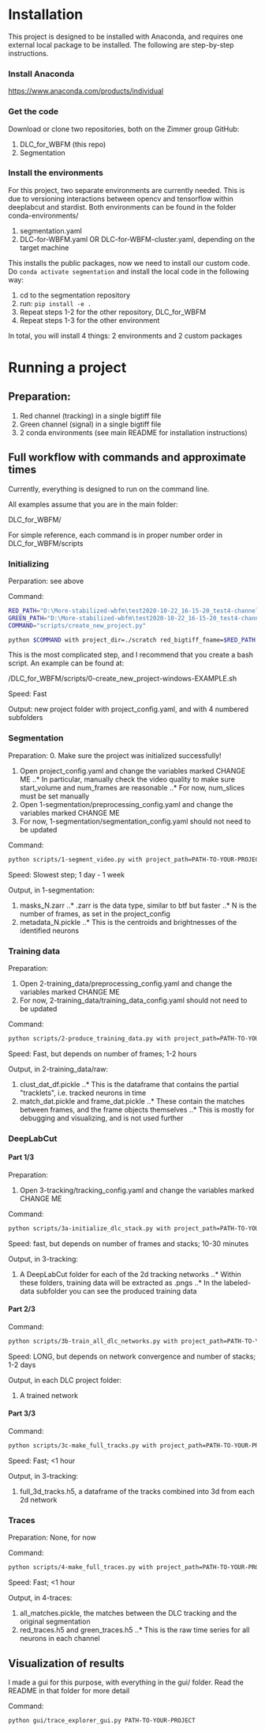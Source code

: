 # Installation

This project is designed to be installed with Anaconda, and requires one external local package to be installed.
The following are step-by-step instructions.

### Install Anaconda

https://www.anaconda.com/products/individual

### Get the code

Download or clone two repositories, both on the Zimmer group GitHub:
1. DLC_for_WBFM (this repo)
2. Segmentation

### Install the environments

For this project, two separate environments are currently needed.
This is due to versioning interactions between opencv and tensorflow within deeplabcut and stardist. 
Both environments can be found in the folder conda-environments/

1. segmentation.yaml
2. DLC-for-WBFM.yaml OR DLC-for-WBFM-cluster.yaml, depending on the target machine

This installs the public packages, now we need to install our custom code.
Do `conda activate segmentation` and install the local code in the following way:

1. cd to the segmentation repository
2. run: `pip install -e .`
3. Repeat steps 1-2 for the other repository, DLC_for_WBFM
4. Repeat steps 1-3 for the other environment

In total, you will install 4 things: 2 environments and 2 custom packages

# Running a project

## Preparation:

1. Red channel (tracking) in a single bigtiff file
2. Green channel (signal) in a single bigtiff file
3. 2 conda environments (see main README for installation instructions)

## Full workflow with commands and approximate times

Currently, everything is designed to run on the command line.

All examples assume that you are in the main folder:

DLC_for_WBFM/

For simple reference, each command is in proper number order in DLC_for_WBFM/scripts

### Initializing

Perparation: see above

Command:
```bash
RED_PATH="D:\More-stabilized-wbfm\test2020-10-22_16-15-20_test4-channel-0-pco_camera1\test2020-10-22_16-15-20_test4-channel-0-pco_camera1bigtiff.btf"
GREEN_PATH="D:\More-stabilized-wbfm\test2020-10-22_16-15-20_test4-channel-1-pco_camera2\test2020-10-22_16-15-20_test4-channel-1-pco_camera2bigtiff.btf"
COMMAND="scripts/create_new_project.py"

python $COMMAND with project_dir=./scratch red_bigtiff_fname=$RED_PATH green_bigtiff_fname=$GREEN_PATH
```

This is the most complicated step, and I recommend that you create a bash script.
An example can be found at:

/DLC_for_WBFM/scripts/0-create_new_project-windows-EXAMPLE.sh

Speed: Fast

Output: new project folder with project_config.yaml, and with 4 numbered subfolders

### Segmentation

Preparation:
0. Make sure the project was initialized successfully!
1. Open project_config.yaml and change the variables marked CHANGE ME
..* In particular, manually check the video quality to make sure start_volume and num_frames are reasonable
..* For now, num_slices must be set manually
4. Open 1-segmentation/preprocessing_config.yaml and change the variables marked CHANGE ME
5. For now, 1-segmentation/segmentation_config.yaml should not need to be updated

Command:
```bash
python scripts/1-segment_video.py with project_path=PATH-TO-YOUR-PROJECT
```

Speed: Slowest step; 1 day - 1 week

Output, in 1-segmentation:
1. masks_N.zarr
..* .zarr is the data type, similar to btf but faster
..* N is the number of frames, as set in the project_config
2. metadata_N.pickle
..* This is the centroids and brightnesses of the identified neurons

### Training data

Preparation:
1. Open 2-training_data/preprocessing_config.yaml and change the variables marked CHANGE ME
2. For now, 2-training_data/training_data_config.yaml should not need to be updated

Command:
```bash
python scripts/2-produce_training_data.py with project_path=PATH-TO-YOUR-PROJECT
```

Speed: Fast, but depends on number of frames; 1-2 hours

Output, in 2-training_data/raw:
1. clust_dat_df.pickle
..* This is the dataframe that contains the partial "tracklets", i.e. tracked neurons in time
2. match_dat.pickle and frame_dat.pickle
..* These contain the matches between frames, and the frame objects themselves
..* This is mostly for debugging and visualizing, and is not used further
   

### DeepLabCut

#### Part 1/3

Preparation:
1. Open 3-tracking/tracking_config.yaml and change the variables marked CHANGE ME

Command:
```bash
python scripts/3a-initialize_dlc_stack.py with project_path=PATH-TO-YOUR-PROJECT
```

Speed: fast, but depends on number of frames and stacks; 10-30 minutes

Output, in 3-tracking:
1. A DeepLabCut folder for each of the 2d tracking networks
..* Within these folders, training data will be extracted as .pngs
..* In the labeled-data subfolder you can see the produced training data
   
#### Part 2/3

Command:
```bash
python scripts/3b-train_all_dlc_networks.py with project_path=PATH-TO-YOUR-PROJECT
```

Speed: LONG, but depends on network convergence and number of stacks; 1-2 days

Output, in each DLC project folder:
1. A trained network

#### Part 3/3

Command:
```bash
python scripts/3c-make_full_tracks.py with project_path=PATH-TO-YOUR-PROJECT
```

Speed: Fast; <1 hour

Output, in 3-tracking:
1. full_3d_tracks.h5, a dataframe of the tracks combined into 3d from each 2d network


### Traces

Preparation: None, for now

Command:
```bash
python scripts/4-make_full_traces.py with project_path=PATH-TO-YOUR-PROJECT
```

Speed: Fast; <1 hour

Output, in 4-traces:
1. all_matches.pickle, the matches between the DLC tracking and the original segmentation
2. red_traces.h5 and green_traces.h5
..* This is the raw time series for all neurons in each channel
   
   
## Visualization of results

I made a gui for this purpose, with everything in the gui/ folder. Read the README in that folder for more detail

Command:
```bash
python gui/trace_explorer_gui.py PATH-TO-YOUR-PROJECT
```